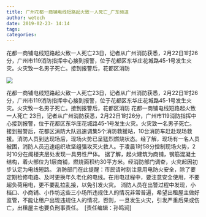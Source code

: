 ```yaml
---
title: 广州花都一商铺电线短路起火致一人死亡_广东频道
author: wetech
date: 2019-02-23- 14:14
tags: 
categories: 
---
```

花都一商铺电线短路起火致一人死亡23日，记者从广州消防获悉，2月22日1时26分，广州市119消防指挥中心接到报警，位于花都区东华庄花城路45-1号发生火灾。火灾致一名男子死亡。接到报警后，花都区消防
<!-- more -->
                
<img align="center" border="0" src="http://p2.ifengimg.com/a/2016/0810/204c433878d5cf9size1_w16_h16.png" />
                
                
            
花都一商铺电线短路起火致一人死亡23日，记者从广州消防获悉，2月22日1时26分，广州市119消防指挥中心接到报警，位于花都区东华庄花城路45-1号发生火灾。火灾致一名男子死亡。接到报警后，花都区消防
花都一商铺电线短路起火致一人死亡
23日，记者从广州消防获悉，2月22日1时26分，广州市119消防指挥中心接到报警，位于花都区东华庄花城路45-1号发生火灾。火灾致一名男子死亡。
接到报警后，花都区消防大队迅速调集5个消防救援站，10台消防车赶赴现场救援。消防人员到达现场后，现场火势已呈猛烈燃烧状态。经了解，现场有一名人员被困，消防人员迅速组织攻坚组强攻灭火救人。于凌晨1时58分控制现场火势，2时10分在阁楼夹层处发现一具男性尸体。
据了解，起火建筑为商铺，钢筋混凝土结构，着火部位为1层商铺，燃烧面积约30平方米。经消防部门调查，火灾起因初步认定为电线短路。
消防部门在此提醒：市民请时刻注意用电防火安全，除了要定期检修电路、及时更换年久老化的电线。在用电过程中，要注意安全使用，不要超负荷用电，更不要乱拉乱接，以免引发火灾。
消防人员在出警过程中发现，小档口、小商铺、小作坊这些三小场所违规住人的情况非常普遍，希望出租屋主做好监管，不能让租户出现违规住人的情况，否则，一旦发生火灾，引发严重后果或伤亡，出租屋主也要负刑事责任。 
[责任编辑：孙鸣涧]
            
